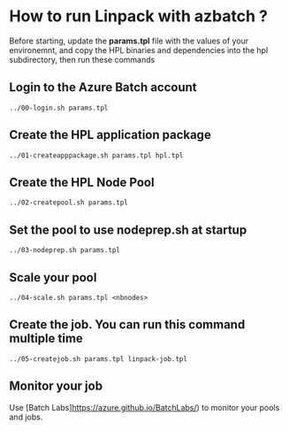 # How to run Linpack with azbatch ?

Before starting, update the __params.tpl__ file with the values of your environemnt, and copy the HPL binaries and dependencies into the hpl subdirectory, then run these commands

## Login to the Azure Batch account

    ../00-login.sh params.tpl


## Create the HPL application package

    ../01-createapppackage.sh params.tpl hpl.tpl


## Create the HPL Node Pool

    ../02-createpool.sh params.tpl


## Set the pool to use nodeprep.sh at startup

    ../03-nodeprep.sh params.tpl

## Scale your pool

    ../04-scale.sh params.tpl <nbnodes>


## Create the job. You can run this command multiple time

    ../05-createjob.sh params.tpl linpack-job.tpl


## Monitor your job

Use [Batch Labs]https://azure.github.io/BatchLabs/) to monitor your pools and jobs. 

